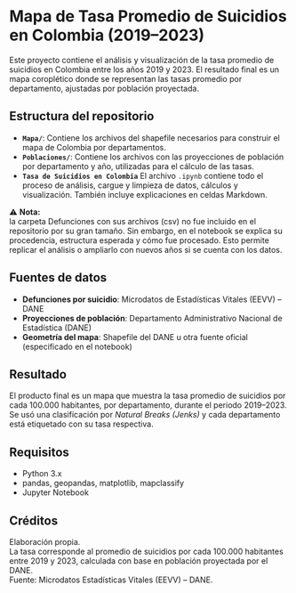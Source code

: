 # Mapa de Tasa Promedio de Suicidios en Colombia (2019–2023)

Este proyecto contiene el análisis y visualización de la tasa promedio de suicidios en Colombia entre los años 2019 y 2023. El resultado final es un mapa coroplético donde se representan las tasas promedio por departamento, ajustadas por población proyectada.

## Estructura del repositorio

- **`Mapa/`**: Contiene los archivos del shapefile necesarios para construir el mapa de Colombia por departamentos.
- **`Poblaciones/`**: Contiene los archivos con las proyecciones de población por departamento y año, utilizadas para el cálculo de las tasas.
- **`Tasa de Suicidios en Colombia`** El archivo `.ipynb` contiene todo el proceso de análisis, cargue y limpieza de datos, cálculos y visualización. También incluye explicaciones en celdas Markdown.

⚠️ **Nota:**  
la carpeta Defunciones con sus archivos (csv) no fue incluido en el repositorio por su gran tamaño. Sin embargo, en el notebook se explica su procedencia, estructura esperada y cómo fue procesado. Esto permite replicar el análisis o ampliarlo con nuevos años si se cuenta con los datos.

## Fuentes de datos

- **Defunciones por suicidio**: Microdatos de Estadísticas Vitales (EEVV) – DANE  
- **Proyecciones de población**: Departamento Administrativo Nacional de Estadística (DANE)  
- **Geometría del mapa**: Shapefile del DANE u otra fuente oficial (especificado en el notebook)

## Resultado

El producto final es un mapa que muestra la tasa promedio de suicidios por cada 100.000 habitantes, por departamento, durante el periodo 2019–2023. Se usó una clasificación por *Natural Breaks (Jenks)* y cada departamento está etiquetado con su tasa respectiva.

## Requisitos

- Python 3.x
- pandas, geopandas, matplotlib, mapclassify
- Jupyter Notebook

## Créditos

Elaboración propia.  
La tasa corresponde al promedio de suicidios por cada 100.000 habitantes entre 2019 y 2023, calculada con base en población proyectada por el DANE.  
Fuente: Microdatos Estadísticas Vitales (EEVV) – DANE.

